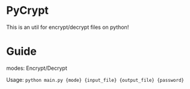 # PyCrypt
This is an util for encrypt/decrypt files on python!

# Guide
modes: Encrypt/Decrypt

Usage: `python main.py {mode} {input_file} {output_file} {password}`
